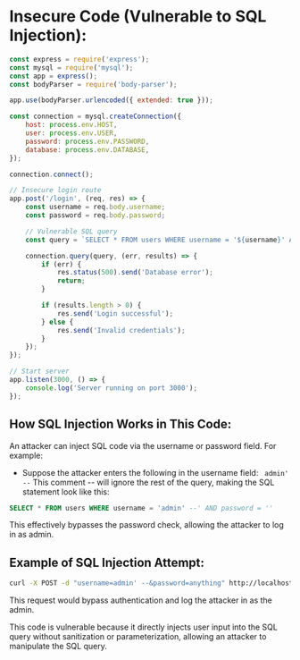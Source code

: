# Insecure Code (Vulnerable to SQL Injection):


```javascript
const express = require('express');
const mysql = require('mysql');
const app = express();
const bodyParser = require('body-parser');

app.use(bodyParser.urlencoded({ extended: true }));

const connection = mysql.createConnection({
    host: process.env.HOST,
    user: process.env.USER,
    password: process.env.PASSWORD,
    database: process.env.DATABASE,
});

connection.connect();

// Insecure login route
app.post('/login', (req, res) => {
    const username = req.body.username;
    const password = req.body.password;

    // Vulnerable SQL query
    const query = `SELECT * FROM users WHERE username = '${username}' AND password = '${password}'`;

    connection.query(query, (err, results) => {
        if (err) {
            res.status(500).send('Database error');
            return;
        }

        if (results.length > 0) {
            res.send('Login successful');
        } else {
            res.send('Invalid credentials');
        }
    });
});

// Start server
app.listen(3000, () => {
    console.log('Server running on port 3000');
});

```

## How SQL Injection Works in This Code:

An attacker can inject SQL code via the username or password field. For example:

- Suppose the attacker enters the following in the username field: ``` admin' --```
This comment -- will ignore the rest of the query, making the SQL statement look like this:

```sql
SELECT * FROM users WHERE username = 'admin' --' AND password = ''
```

This effectively bypasses the password check, allowing the attacker to log in as admin.

## Example of SQL Injection Attempt:

```bash
curl -X POST -d "username=admin' --&password=anything" http://localhost:3000/login
```
This request would bypass authentication and log the attacker in as the admin.

This code is vulnerable because it directly injects user input into the SQL query without sanitization or parameterization, allowing an attacker to manipulate the SQL query.
